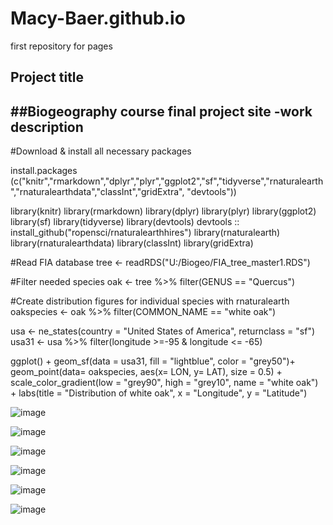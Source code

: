 # Macy-Baer.github.io
first repository for pages

## Project title
##Biogeography course final project site
-work description
- 
#Download & install all necessary packages

install.packages (c("knitr","rmarkdown","dplyr","plyr","ggplot2","sf","tidyverse","rnaturalearth","rnaturalearthdata","classInt","gridExtra", "devtools"))

library(knitr)
library(rmarkdown)
library(dplyr)
library(plyr)
library(ggplot2)
library(sf)
library(tidyverse)
library(devtools)
devtools :: install_github("ropensci/rnaturalearthhires")
library(rnaturalearth)
library(rnaturalearthdata)
library(classInt)
library(gridExtra)

#Read FIA database 
tree <- readRDS("U:/Biogeo/FIA_tree_master1.RDS")

#Filter needed species
oak <- tree %>%
  filter(GENUS == "Quercus")

#Create distribution figures for individual species with rnaturalearth
oakspecies <- oak %>%
  filter(COMMON_NAME == "white oak") 

usa <- ne_states(country = "United States of America", returnclass = "sf")
usa31 <- usa %>%
  filter(longitude >=-95 & longitude <= -65)

ggplot() +
   geom_sf(data = usa31, fill = "lightblue", color = "grey50")+
  geom_point(data= oakspecies, aes(x= LON, y= LAT), size = 0.5) +
       scale_color_gradient(low = "grey90", high = "grey10", name = "white oak") +
      labs(title = "Distribution of white oak", x = "Longitude", y = "Latitude")
      
![image](https://github.com/user-attachments/assets/0c0b036a-689f-4a16-b456-73b3727d31e5)

![image](https://github.com/user-attachments/assets/7598cd93-44b7-4e58-a7b5-02aeb113bb7e)

![image](https://github.com/user-attachments/assets/d9a812cc-b109-4d8f-a612-45fb07e596d8)

![image](https://github.com/user-attachments/assets/65ba6f84-2db7-49ba-91bf-ff5853488ea8)

![image](https://github.com/user-attachments/assets/266fe95d-546f-4737-b51b-ce601a2b5e58)

![image](https://github.com/user-attachments/assets/b073a8f2-98f4-4854-bf78-5477bf9371fb)

